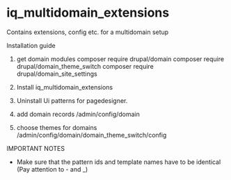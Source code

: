 # iq_multidomain_extensions

Contains extensions, config etc. for a multidomain setup

Installation guide

1. get domain modules
composer require drupal/domain
composer require drupal/domain_theme_switch
composer require drupal/domain_site_settings

2. Install iq_multidomain_extensions

3. Uninstall Ui patterns for pagedesigner.

4. add domain records
/admin/config/domain

5. choose themes for domains
/admin/config/domain/domain_theme_switch/config

IMPORTANT NOTES
- Make sure that the pattern ids and template names have to be identical (Pay attention to - and _)
